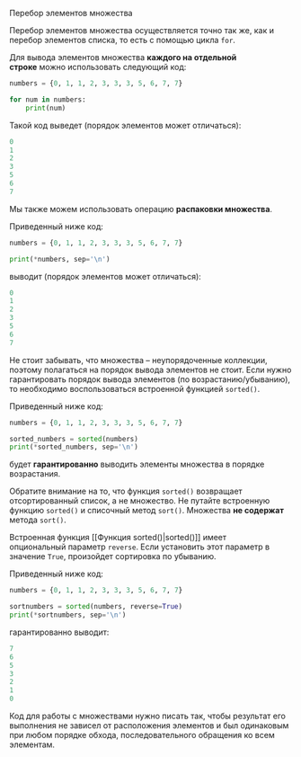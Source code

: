  Перебор элементов множества

Перебор элементов множества осуществляется точно так же, как и перебор элементов списка, то есть с помощью цикла `for`.

Для вывода элементов множества **каждого на отдельной строке** можно использовать следующий код:

```python
numbers = {0, 1, 1, 2, 3, 3, 3, 5, 6, 7, 7}

for num in numbers:
    print(num)
```

Такой код выведет (порядок элементов может отличаться):

```python
0
1
2
3
5
6
7
```

Мы также можем использовать операцию **распаковки множества**.

Приведенный ниже код:

```python
numbers = {0, 1, 1, 2, 3, 3, 3, 5, 6, 7, 7}

print(*numbers, sep='\n')
```

выводит (порядок элементов может отличаться):

```python
0
1
2
3
5
6
7
```

Не стоит забывать, что множества – неупорядоченные коллекции, поэтому полагаться на порядок вывода элементов не стоит. Если нужно гарантировать порядок вывода элементов (по возрастанию/убыванию), то необходимо воспользоваться встроенной функцией `sorted()`.

Приведенный ниже код:

```python
numbers = {0, 1, 1, 2, 3, 3, 3, 5, 6, 7, 7}

sorted_numbers = sorted(numbers)
print(*sorted_numbers, sep='\n')
```

будет **гарантированно** выводить элементы множества в порядке возрастания.

Обратите внимание на то, что функция `sorted()` возвращает отсортированный список, а не множество. Не путайте встроенную функцию `sorted()` и списочный метод `sort()`. Множества **не содержат** метода `sort()`.


 Встроенная функция [[Функция sorted()|sorted()]] имеет опциональный параметр `reverse`. Если установить этот параметр в значение `True`, произойдет сортировка по убыванию.

Приведенный ниже код:

```python
numbers = {0, 1, 1, 2, 3, 3, 3, 5, 6, 7, 7}

sortnumbers = sorted(numbers, reverse=True)
print(*sortnumbers, sep='\n')
```

гарантированно выводит:

```python
7
6
5
3
2
1
0
```

 Код для работы с множествами нужно писать так, чтобы результат его выполнения не зависел от расположения элементов и был одинаковым при любом порядке обхода, последовательного обращения ко всем элементам.